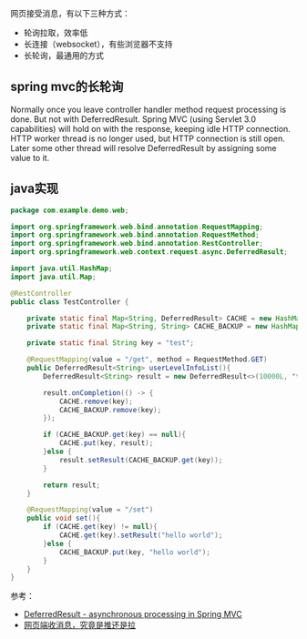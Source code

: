 网页接受消息，有以下三种方式：
- 轮询拉取，效率低
- 长连接（websocket），有些浏览器不支持
- 长轮询，最通用的方式

## spring mvc的长轮询
Normally once you leave controller handler method request processing is done. But not with DeferredResult. Spring MVC (using Servlet 3.0 capabilities) will hold on with the response, keeping idle HTTP connection. HTTP worker thread is no longer used, but HTTP connection is still open. Later some other thread will resolve DeferredResult by assigning some value to it.

## java实现
~~~java
package com.example.demo.web;

import org.springframework.web.bind.annotation.RequestMapping;
import org.springframework.web.bind.annotation.RequestMethod;
import org.springframework.web.bind.annotation.RestController;
import org.springframework.web.context.request.async.DeferredResult;

import java.util.HashMap;
import java.util.Map;

@RestController
public class TestController {

    private static final Map<String, DeferredResult> CACHE = new HashMap<>();
    private static final Map<String, String> CACHE_BACKUP = new HashMap<>();

    private static final String key = "test";

    @RequestMapping(value = "/get", method = RequestMethod.GET)
    public DeferredResult<String> userLevelInfoList(){
        DeferredResult<String> result = new DeferredResult<>(10000L, "timeout");

        result.onCompletion(() -> {
            CACHE.remove(key);
            CACHE_BACKUP.remove(key);
        });

        if (CACHE_BACKUP.get(key) == null){
            CACHE.put(key, result);
        }else {
            result.setResult(CACHE_BACKUP.get(key));
        }

        return result;
    }

    @RequestMapping(value = "/set")
    public void set(){
        if (CACHE.get(key) != null){
            CACHE.get(key).setResult("hello world");
        }else {
            CACHE_BACKUP.put(key, "hello world");
        }
    }
}
~~~

参考：
- [DeferredResult - asynchronous processing in Spring MVC](https://www.nurkiewicz.com/2013/03/deferredresult-asynchronous-processing.html)
- [网页端收消息，究竟是推还是拉](https://mp.weixin.qq.com/s?__biz=MjM5ODYxMDA5OQ==&mid=2651961175&idx=1&sn=4e74348e9e6c20aa11bf55949b24e20a&chksm=bd2d028b8a5a8b9da078995f26640959a348442e08b87883e25fe5ca371295eb8dbf29b6383d&mpshare=1&scene=1&srcid=0519Kn8WIs5ZYZwhSxKdWEQh#rd)
